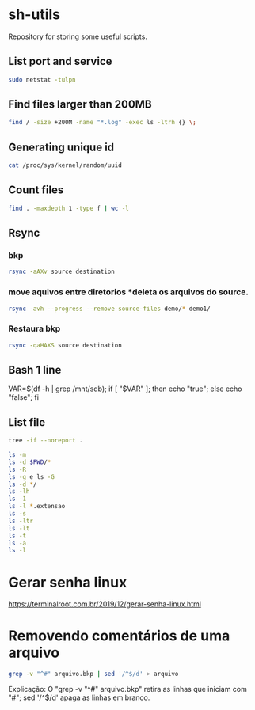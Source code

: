 # sh-utils

Repository for storing some useful scripts.

## List port and service
```sh
sudo netstat -tulpn
```

## Find files larger than 200MB
```sh
find / -size +200M -name "*.log" -exec ls -ltrh {} \;
```
## Generating unique id
```sh
cat /proc/sys/kernel/random/uuid
```
## Count files
```sh
find . -maxdepth 1 -type f | wc -l
```

## Rsync
### bkp
```sh
rsync -aAXv source destination
```
### move aquivos entre diretorios *deleta os arquivos do source.
```sh
rsync -avh --progress --remove-source-files demo/* demo1/
```
### Restaura bkp
```sh
rsync -qaHAXS source destination
```

## Bash 1 line
VAR=$(df -h | grep /mnt/sdb); if [ "$VAR" ]; then echo "true"; else echo "false"; fi

## List file
```sh
tree -if --noreport .

ls -m
ls -d $PWD/*
ls -R
ls -g e ls -G
ls -d */
ls -lh
ls -1
ls -l *.extensao
ls -s
ls -ltr
ls -lt
ls -t
ls -a
ls -l
```


# Gerar senha linux
https://terminalroot.com.br/2019/12/gerar-senha-linux.html

# Removendo comentários de uma arquivo
```sh
grep -v "^#" arquivo.bkp | sed '/^$/d' > arquivo
```

Explicação:
O "grep -v "^#" arquivo.bkp" retira as linhas que iniciam com "#";
sed '/^$/d' apaga as linhas em branco.
